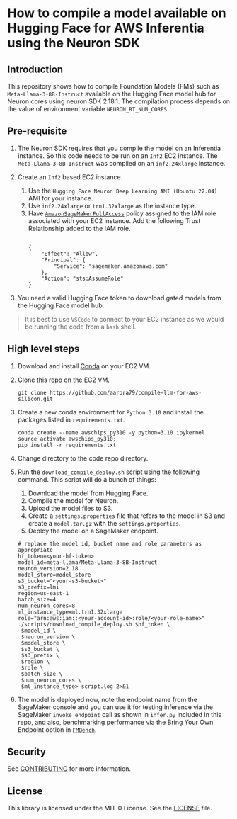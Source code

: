 # How to compile a model available on Hugging Face for AWS Inferentia using the Neuron SDK

## Introduction
This repository shows how to compile Foundation Models (FMs) such as `Meta-Llama-3-8B-Instruct` available on the Hugging Face model hub for Neuron cores using neuron SDK 2.18.1. The compilation process depends on the value of environment variable `NEURON_RT_NUM_CORES`.

## Pre-requisite

1. The Neuron SDK requires that you compile the model on an Inferentia instance. So this code needs to be run on an `Inf2` EC2 instance. The `Meta-Llama-3-8B-Instruct` was compiled on an `inf2.24xlarge` instance.

1. Create an `Inf2` based EC2 instance.
    1. Use the `Hugging Face Neuron Deep Learning AMI (Ubuntu 22.04)` AMI for your instance.
    1. Use `inf2.24xlarge` or `trn1.32xlarge` as the instance type.
    1. Have [`AmazonSageMakerFullAccess`](https://docs.aws.amazon.com/aws-managed-policy/latest/reference/AmazonSageMakerFullAccess.html) policy assigned to the IAM role associated with your EC2 instance. Add the following Trust Relationship added to the IAM role.
        ```{.bash}
       
        {
            "Effect": "Allow",
            "Principal": {
                "Service": "sagemaker.amazonaws.com"
            },
            "Action": "sts:AssumeRole"
        }
        ```

1. You need a valid Hugging Face token to download gated models from the Hugging Face model hub.

>It is best to use `VSCode` to connect to your EC2 instance as we would be running the code from a `bash` shell.

## High level steps

1. Download and install [Conda](https://www.anaconda.com/download#linux) on your EC2 VM.
1. Clone this repo on the EC2 VM.
    
    ```{.bash}
    git clone https://github.com/aarora79/compile-llm-for-aws-silicon.git
    ```

1. Create a new conda environment for `Python 3.10` and install the packages listed in `requirements.txt`.

    ```{.bash}
    conda create --name awschips_py310 -y python=3.10 ipykernel
    source activate awschips_py310;
    pip install -r requirements.txt
    ```

1. Change directory to the code repo directory.
1. Run the `download_compile_deploy.sh` script using the following command. This script will do a bunch of things:
    1. Download the model from Hugging Face.
    1. Compile the model for Neuron.
    1. Upload the model files to S3.
    1. Create a `settings.properties` file that refers to the model in S3 and create a `model.tar.gz` with the `settings.properties`.
    1. Deploy the model on a SageMaker endpoint.
    ```{.bash}
    # replace the model id, bucket name and role parameters as appropriate
    hf_token=<your-hf-token>
    model_id=meta-llama/Meta-Llama-3-8B-Instruct
    neuron_version=2.18
    model_store=model_store
    s3_bucket="<your-s3-bucket>"
    s3_prefix=lmi
    region=us-east-1    
    batch_size=4
    num_neuron_cores=8
    ml_instance_type=ml.trn1.32xlarge
    role="arn:aws:iam::<your-account-id>:role/<your-role-name>"
    ./scripts/download_compile_deploy.sh $hf_token \
     $model_id \
     $neuron_version \
     $model_store \
     $s3_bucket \
     $s3_prefix \
     $region \
     $role \
     $batch_size \
     $num_neuron_cores \
     $ml_instance_type> script.log 2>&1 
    ```
1. The model is deployed now, note the endpoint name from the SageMaker console and you can use it for testing inference via the SageMaker `invoke_endpoint` call as shown in `infer.py` included in this repo, and also, benchmarking performance via the Bring Your Own Endpoint option in [`FMBench`](https://github.com/aws-samples/foundation-model-benchmarking-tool).


## Security

See [CONTRIBUTING](CONTRIBUTING.md#security-issue-notifications) for more information.

## License

This library is licensed under the MIT-0 License. See the [LICENSE](./LICENSE) file.
